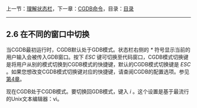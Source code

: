上一节：[理解状态栏](<2.5.md>)，下一章：[CGDB命令](<3.0.md>)，目录：[目录](<contents.md>)

----------

2.6 在不同的窗口中切换
----------------------

当CGDB最初运行时，CGDB默认处于GDB模式。状态栏右侧的 *\** 符号显示当前的用户输入会被传入GDB窗口。按下 *ESC* 键可切换至代码窗口，CGDB模式切换键是将用户从别的模式切换到CGDB模式的快捷键，默认的CGDB模式切换键是 *ESC* 。如果您想改变CGDB模式切换键对应的快捷键，请查阅CGDB的配置选项。参见[第4章](<4.0.md>)。

现在CGDB处于CGDB模式。要切换回GDB模式，键入 *i* 。这个设置是基于最流行的Unix文本编辑器：vi。
